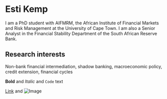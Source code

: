 # Esti Kemp

I am a PhD student with AIFMRM, the African Institute of Financial Markets and Risk Management at the University of Cape Town. I am also a Senior Analyst in the Financial Stability Department of the South African Reserve Bank.

## Research interests
Non-bank financial intermediation, shadow banking, macroeconomic policy, credit extension, financial cycles


**Bold** and _Italic_ and `Code` text

[Link](url) and ![Image](src)
```

